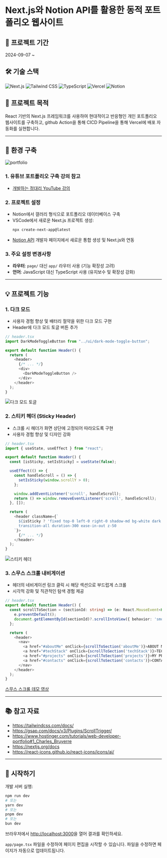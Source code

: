 # Next.js와 Notion API를 활용한 동적 포트폴리오 웹사이트

## 📅 프로젝트 기간
2024-09-07 ~

## 🛠 기술 스택
![Next.js](https://img.shields.io/badge/Next.js-000000?style=for-the-badge&logo=next.js&logoColor=white)
![Tailwind CSS](https://img.shields.io/badge/Tailwind_CSS-38B2AC?style=for-the-badge&logo=tailwind-css&logoColor=white)
![TypeScript](https://img.shields.io/badge/TypeScript-007ACC?style=for-the-badge&logo=typescript&logoColor=white)
![Vercel](https://img.shields.io/badge/Vercel-000000?style=for-the-badge&logo=vercel&logoColor=white)
![Notion](https://img.shields.io/badge/Notion-000000?style=for-the-badge&logo=notion&logoColor=white)

## 🎯 프로젝트 목적
React 기반의 Next.js 프레임워크를 사용하여 현대적이고 반응형인 개인 포트폴리오 웹사이트를 구축하고, github Action을 통해 CICD Pipeline을 통해 Vercel에 배포 자동화를 실현합니다.

---

## 🚀 환경 구축
![portfolio](https://github.com/user-attachments/assets/59feb91a-39c2-4f02-a9be-b6b1b843dafb)


### 1. 유튜브 포트폴리오 구축 강의 참고
- [개발하는 정대리 YouTube 강의](https://www.youtube.com/watch?v=KvoFvmu5eRo&t=643s)

### 2. 프로젝트 설정
- Notion에서 갤러리 형식으로 포트폴리오 데이터베이스 구축
- VSCode에서 새로운 Next.js 프로젝트 생성:
  ```bash
  npx create-next-app@latest
  ```
- [Notion API](https://developers.notion.com/) 개발자 페이지에서 새로운 통합 생성 및 Next.js와 연동

### 3. 주요 설정 변경사항
- **라우터**: `page/` 대신 `app/` 라우터 사용 (기능 확장성 고려)
- **언어**: JavaScript 대신 TypeScript 사용 (유지보수 및 확장성 강화)

---

## 💡 프로젝트 기능

### 1. 다크 모드
- 사용자 경험 향상 및 배터리 절약을 위한 다크 모드 구현
- Header에 다크 모드 토글 버튼 추가

```typescript
// header.tsx
import DarkModeToggleButton from "../ui/dark-mode-toggle-button";

export default function Header() {
  return (
    <header>
      {/* ... */}
      <div>
        <DarkModeToggleButton />
      </div>
    </header>
  );
}
```

![다크 모드 토글](https://github.com/user-attachments/assets/c682d89b-364b-43ce-b6c1-70f0d9aa2208)

### 2. 스티키 헤더 (Sticky Header)
- 스크롤 시 헤더가 화면 상단에 고정되어 따라오도록 구현
- 사용자 경험 향상 및 디자인 강화

```typescript
// header.tsx
import { useState, useEffect } from "react";

export default function Header() {
  const [isSticky, setIsSticky] = useState(false);

  useEffect(() => {
    const handleScroll = () => {
      setIsSticky(window.scrollY > 0);
    };

    window.addEventListener('scroll', handleScroll);
    return () => window.removeEventListener('scroll', handleScroll);
  }, []);

  return (
    <header className={`
      ${isSticky ? 'fixed top-0 left-0 right-0 shadow-md bg-white dark:bg-gray-800' : 'absolute top-0 left-0 right-0 bg-transparent'}
      transition-all duration-300 ease-in-out z-50
    `}>
      {/* ... */}
    </header>
  );
}
```

![스티키 헤더](https://github.com/user-attachments/assets/baf51356-8bf0-43aa-a676-212c833a4b2c)

### 3. 스무스 스크롤 내비게이션
- 헤더의 네비게이션 링크 클릭 시 해당 섹션으로 부드럽게 스크롤
- 시각적 강화 및 직관적인 탐색 경험 제공

```typescript
// header.tsx
export default function Header() {
  const scrollToSection = (sectionId: string) => (e: React.MouseEvent<HTMLAnchorElement>) => {
    e.preventDefault();
    document.getElementById(sectionId)?.scrollIntoView({ behavior: 'smooth' });
  };

  return (
    <header>
      <nav>
        <a href="#aboutMe" onClick={scrollToSection('aboutMe')}>ABOUT ME</a>
        <a href="#techStack" onClick={scrollToSection('techStack')}>TECH STACK</a>
        <a href="#projects" onClick={scrollToSection('projects')}>MY PROJECTS</a>
        <a href="#contacts" onClick={scrollToSection('contacts')}>CONTACTS</a>
      </nav>
    </header>
  );
}
```

[스무스 스크롤 데모 영상](https://github.com/user-attachments/assets/ad791abd-d34b-4248-bf1f-475570729501)

---

## 📚 참고 자료
- https://tailwindcss.com/docs/
- https://gsap.com/docs/v3/Plugins/ScrollTrigger/
- https://www.hostinger.com/tutorials/web-developer-portfolio#1_Charles_Bruyerre
- https://nextjs.org/docs
- https://react-icons.github.io/react-icons/icons/ai/

---

## 🏁 시작하기

개발 서버 실행:

```bash
npm run dev
# 또는
yarn dev
# 또는
pnpm dev
# 또는
bun dev
```

브라우저에서 [http://localhost:3000](http://localhost:3000)을 열어 결과를 확인하세요.

`app/page.tsx` 파일을 수정하여 페이지 편집을 시작할 수 있습니다. 파일을 수정하면 페이지가 자동으로 업데이트됩니다.

